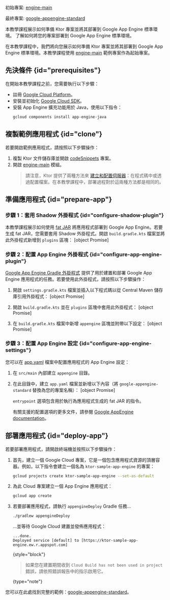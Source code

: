 [//]: # (title: Google App Engine)

<show-structure for="chapter" depth="2"/>

<tldr>
<p>
<control>初始專案</control>: <a href="https://github.com/ktorio/ktor-documentation/tree/%ktor_version%/codeSnippets/snippets/engine-main">engine-main</a>
</p>
<p>
<control>最終專案</control>: <a href="https://github.com/ktorio/ktor-documentation/tree/%ktor_version%/codeSnippets/snippets/google-appengine-standard">google-appengine-standard</a>
</p>
</tldr>

<web-summary>
本教學課程展示如何準備 Ktor 專案並將其部署到 Google App Engine 標準環境。
</web-summary>

<link-summary>
了解如何將您的專案部署到 Google App Engine 標準環境。
</link-summary>

在本教學課程中，我們將向您展示如何準備 Ktor 專案並將其部署到 Google App Engine 標準環境。本教學課程使用 [engine-main](https://github.com/ktorio/ktor-documentation/tree/%ktor_version%/codeSnippets/snippets/engine-main) 範例專案作為起始專案。

## 先決條件 {id="prerequisites"}
在開始本教學課程之前，您需要執行以下步驟：
* 註冊 [Google Cloud Platform](https://console.cloud.google.com/)。
* 安裝並初始化 [Google Cloud SDK](https://cloud.google.com/sdk/docs/install)。
* 安裝 App Engine 擴充功能用於 Java，使用以下指令：
   ```Bash
   gcloud components install app-engine-java
   ```

## 複製範例應用程式 {id="clone"}
若要開啟範例應用程式，請按照以下步驟操作：
1. 複製 Ktor 文件儲存庫並開啟 [codeSnippets](https://github.com/ktorio/ktor-documentation/tree/%ktor_version%/codeSnippets) 專案。
2. 開啟 [engine-main](https://github.com/ktorio/ktor-documentation/tree/%ktor_version%/codeSnippets/snippets/engine-main) 模組。
   > 請注意，Ktor 提供了兩種方法來 [建立和配置伺服器](server-create-and-configure.topic)：在程式碼中或透過配置檔案。在本教學課程中，部署過程對於這兩種方法都是相同的。

## 準備應用程式 {id="prepare-app"}
### 步驟 1：套用 Shadow 外掛程式 {id="configure-shadow-plugin"}
本教學課程展示如何使用 [fat JAR](server-fatjar.md) 將應用程式部署到 Google App Engine。若要生成 fat JAR，您需要套用 Shadow 外掛程式。開啟 `build.gradle.kts` 檔案並將此外掛程式新增到 `plugins` 區塊：
[object Promise]

### 步驟 2：配置 App Engine 外掛程式 {id="configure-app-engine-plugin"}
[Google App Engine Gradle 外掛程式](https://github.com/GoogleCloudPlatform/app-gradle-plugin) 提供了用於建置和部署 Google App Engine 應用程式的任務。若要使用此外掛程式，請按照以下步驟操作：

1. 開啟 `settings.gradle.kts` 檔案並插入以下程式碼以從 Central Maven 儲存庫引用外掛程式：
   [object Promise]

2. 開啟 `build.gradle.kts` 並在 `plugins` 區塊中套用此外掛程式：
   [object Promise]

3. 在 `build.gradle.kts` 檔案中新增 `appengine` 區塊並附帶以下設定：
   [object Promise]

### 步驟 3：配置 App Engine 設定 {id="configure-app-engine-settings"}
您可以在 [app.yaml](https://cloud.google.com/appengine/docs/standard/python/config/appref) 檔案中配置應用程式的 App Engine 設定：
1. 在 `src/main` 內部建立 `appengine` 目錄。
2. 在此目錄中，建立 `app.yaml` 檔案並新增以下內容（將 `google-appengine-standard` 替換為您的專案名稱）：
   [object Promise]
   
   `entrypoint` 選項包含用於執行為應用程式生成的 fat JAR 的指令。

   有關支援的配置選項的更多文件，請參閱 [Google AppEngine documentation](https://cloud.google.com/appengine/docs/standard/reference/app-yaml?tab=java)。

## 部署應用程式 {id="deploy-app"}

若要部署應用程式，請開啟終端機並按照以下步驟操作：

1. 首先，建立一個 Google Cloud 專案，它是一個包含應用程式資源的頂層容器。例如，以下指令會建立一個名為 `ktor-sample-app-engine` 的專案：
   ```Bash
   gcloud projects create ktor-sample-app-engine --set-as-default
   ```
   
2. 為此 Cloud 專案建立一個 App Engine 應用程式：
   ```Bash
   gcloud app create
   ```

3. 若要部署應用程式，請執行 `appengineDeploy` Gradle 任務...
   ```Bash
   ./gradlew appengineDeploy
   ```
   ...並等待 Google Cloud 建置並發佈應用程式：
   ```
   ...done.
   Deployed service [default] to [https://ktor-sample-app-engine.ew.r.appspot.com]
   ```
   {style="block"}
   > 如果您在建置期間收到 `Cloud Build has not been used in project` 錯誤，請依照錯誤報告中的指示啟用它。
   >
   {type="note"}

您可以在此處找到完整的範例：[google-appengine-standard](https://github.com/ktorio/ktor-documentation/tree/%ktor_version%/codeSnippets/snippets/google-appengine-standard)。